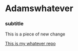 # Adamswhatever

### subtitle

This is a piece of 
new change

[This is my whatever repo](https://github.com/adamxbayes/whatever)